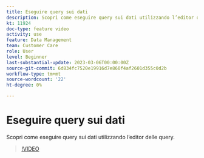 ```yaml
---
title: Eseguire query sui dati
description: Scopri come eseguire query sui dati utilizzando l’editor delle query.
kt: 11924
doc-type: feature video
activity: use
feature: Data Management
team: Customer Care
role: User
level: Beginner
last-substantial-update: 2023-03-06T00:00:00Z
source-git-commit: 6d834fc7520e19916d7e860f4af2601d355c0d2b
workflow-type: tm+mt
source-wordcount: '22'
ht-degree: 0%

---
```



# Eseguire query sui dati

Scopri come eseguire query sui dati utilizzando l’editor delle query.

>[!VIDEO](https://video.tv.adobe.com/v/3415814?quality=12)
